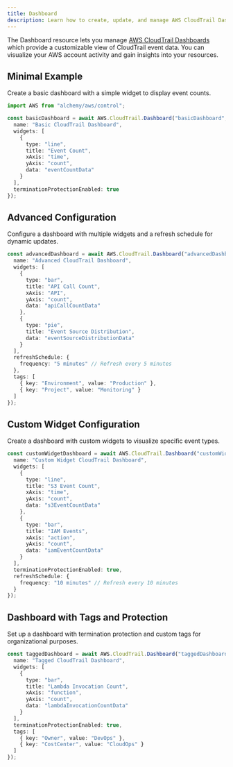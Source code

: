 ```yaml
---
title: Dashboard
description: Learn how to create, update, and manage AWS CloudTrail Dashboards using Alchemy Cloud Control.
---
```


The Dashboard resource lets you manage [AWS CloudTrail Dashboards](https://docs.aws.amazon.com/cloudtrail/latest/userguide/) which provide a customizable view of CloudTrail event data. You can visualize your AWS account activity and gain insights into your resources.

## Minimal Example

Create a basic dashboard with a simple widget to display event counts.

```ts
import AWS from "alchemy/aws/control";

const basicDashboard = await AWS.CloudTrail.Dashboard("basicDashboard", {
  name: "Basic CloudTrail Dashboard",
  widgets: [
    {
      type: "line",
      title: "Event Count",
      xAxis: "time",
      yAxis: "count",
      data: "eventCountData"
    }
  ],
  terminationProtectionEnabled: true
});
```

## Advanced Configuration

Configure a dashboard with multiple widgets and a refresh schedule for dynamic updates.

```ts
const advancedDashboard = await AWS.CloudTrail.Dashboard("advancedDashboard", {
  name: "Advanced CloudTrail Dashboard",
  widgets: [
    {
      type: "bar",
      title: "API Call Count",
      xAxis: "API",
      yAxis: "count",
      data: "apiCallCountData"
    },
    {
      type: "pie",
      title: "Event Source Distribution",
      data: "eventSourceDistributionData"
    }
  ],
  refreshSchedule: {
    frequency: "5 minutes" // Refresh every 5 minutes
  },
  tags: [
    { key: "Environment", value: "Production" },
    { key: "Project", value: "Monitoring" }
  ]
});
```

## Custom Widget Configuration

Create a dashboard with custom widgets to visualize specific event types.

```ts
const customWidgetDashboard = await AWS.CloudTrail.Dashboard("customWidgetDashboard", {
  name: "Custom Widget CloudTrail Dashboard",
  widgets: [
    {
      type: "line",
      title: "S3 Event Count",
      xAxis: "time",
      yAxis: "count",
      data: "s3EventCountData"
    },
    {
      type: "bar",
      title: "IAM Events",
      xAxis: "action",
      yAxis: "count",
      data: "iamEventCountData"
    }
  ],
  terminationProtectionEnabled: true,
  refreshSchedule: {
    frequency: "10 minutes" // Refresh every 10 minutes
  }
});
```

## Dashboard with Tags and Protection

Set up a dashboard with termination protection and custom tags for organizational purposes.

```ts
const taggedDashboard = await AWS.CloudTrail.Dashboard("taggedDashboard", {
  name: "Tagged CloudTrail Dashboard",
  widgets: [
    {
      type: "bar",
      title: "Lambda Invocation Count",
      xAxis: "function",
      yAxis: "count",
      data: "lambdaInvocationCountData"
    }
  ],
  terminationProtectionEnabled: true,
  tags: [
    { key: "Owner", value: "DevOps" },
    { key: "CostCenter", value: "CloudOps" }
  ]
});
```